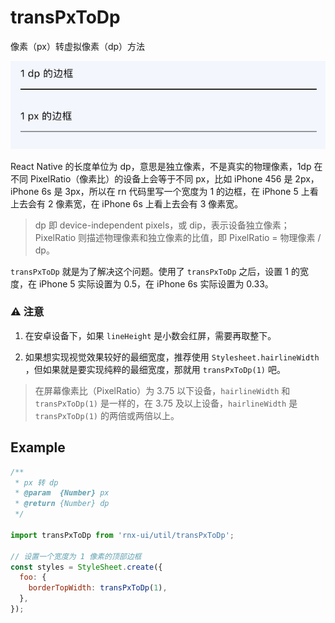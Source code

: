 # transPxToDp

像素（px）转虚拟像素（dp）方法

![](demo.png)

React Native 的长度单位为 dp，意思是独立像素，不是真实的物理像素，1dp 在不同 PixelRatio（像素比）的设备上会等于不同 px，比如 iPhone 456 是 2px，iPhone 6s 是 3px，所以在 rn 代码里写一个宽度为 1 的边框，在 iPhone 5 上看上去会有 2 像素宽，在 iPhone 6s 上看上去会有 3 像素宽。

> dp 即 device-independent pixels，或 dip，表示设备独立像素；PixelRatio 则描述物理像素和独立像素的比值，即 PixelRatio = 物理像素 / dp。

`transPxToDp` 就是为了解决这个问题。使用了 `transPxToDp` 之后，设置 1 的宽度，在 iPhone 5 实际设置为 0.5，在 iPhone 6s 实际设置为 0.33。

### ⚠️ 注意

1. 在安卓设备下，如果 `lineHeight` 是小数会红屏，需要再取整下。

2. 如果想实现视觉效果较好的最细宽度，推荐使用 `Stylesheet.hairlineWidth
`，但如果就是要实现纯粹的最细宽度，那就用 `transPxToDp(1)` 吧。

> 在屏幕像素比（PixelRatio）为 3.75 以下设备，`hairlineWidth` 和 `transPxToDp(1)` 是一样的，在 3.75 及以上设备，`hairlineWidth` 是 `transPxToDp(1)` 的两倍或两倍以上。

## Example

```js
/**
 * px 转 dp
 * @param  {Number} px
 * @return {Number} dp
 */

import transPxToDp from 'rnx-ui/util/transPxToDp';

// 设置一个宽度为 1 像素的顶部边框
const styles = StyleSheet.create({
  foo: {
    borderTopWidth: transPxToDp(1),
  },
});
```
